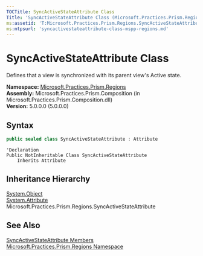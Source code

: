```yaml
---
TOCTitle: SyncActiveStateAttribute Class
Title: 'SyncActiveStateAttribute Class (Microsoft.Practices.Prism.Regions)'
ms:assetid: 'T:Microsoft.Practices.Prism.Regions.SyncActiveStateAttribute'
ms:mtpsurl: 'syncactivestateattribute-class-mspp-regions.md'
---
```


# SyncActiveStateAttribute Class

Defines that a view is synchronized with its parent view's Active state.

**Namespace:** [Microsoft.Practices.Prism.Regions](/patterns-practices/reference/mspp-regions-namespace)  
**Assembly:** Microsoft.Practices.Prism.Composition (in Microsoft.Practices.Prism.Composition.dll)  
**Version:** 5.0.0.0 (5.0.0.0)  

## Syntax

```C#  
public sealed class SyncActiveStateAttribute : Attribute
```

```VB  
'Declaration
Public NotInheritable Class SyncActiveStateAttribute
	Inherits Attribute
```

## Inheritance Hierarchy

[System.Object](http://msdn.microsoft.com/en-us/library/e5kfa45b)  
  [System.Attribute](http://msdn.microsoft.com/en-us/library/e8kc3626)  
    Microsoft.Practices.Prism.Regions.SyncActiveStateAttribute

## See Also

[SyncActiveStateAttribute Members](/patterns-practices/reference/syncactivestateattribute-members-mspp-regions)  
[Microsoft.Practices.Prism.Regions Namespace](/patterns-practices/reference/mspp-regions-namespace)  